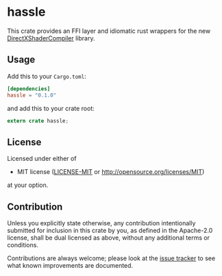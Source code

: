 hassle
========
This crate provides an FFI layer and idiomatic rust wrappers for the new [DirectXShaderCompiler](https://github.com/Microsoft/DirectXShaderCompiler) library.

## Usage

Add this to your `Cargo.toml`:

```toml
[dependencies]
hassle = "0.1.0"
```

and add this to your crate root:

```rust
extern crate hassle;
```

## License

Licensed under either of

 * MIT license ([LICENSE-MIT](LICENSE-MIT) or http://opensource.org/licenses/MIT)

at your option.

## Contribution

Unless you explicitly state otherwise, any contribution intentionally submitted
for inclusion in this crate by you, as defined in the Apache-2.0 license, shall
be dual licensed as above, without any additional terms or conditions.

Contributions are always welcome; please look at the [issue tracker](https://github.com/Jasper-Bekkers/hassle-rs/issues) to see what known improvements are documented.
